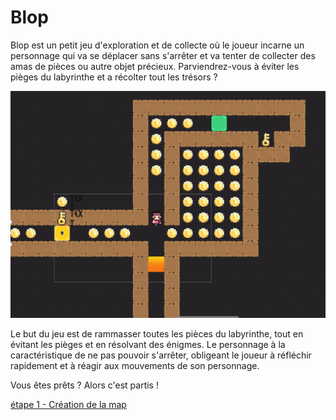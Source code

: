 # Blop

Blop est un petit jeu d'exploration et de collecte où le joueur incarne un personnage qui va se déplacer sans s'arrêter et va tenter de collecter des amas de pièces ou autre objet précieux. 
Parviendrez-vous à éviter les pièges du labyrinthe et a récolter tout les trésors ? 

![Texte alternatif](https://github.com/g404-code-gaming/Blop/blob/main/Image/Jeu_image_globale.JPG)

Le but du jeu est de rammasser toutes les pièces du labyrinthe, tout en évitant les pièges et en résolvant des énigmes. Le personnage à la caractéristique de ne pas pouvoir s'arrêter, obligeant le joueur à réfléchir rapidement et à réagir aux mouvements de son personnage. 

Vous êtes prêts ? Alors c'est partis ! 

[étape 1 - Création de la map](https://github.com/g404-code-gaming/Blop/blob/main/1%20-%20Cr%C3%A9ation%20de%20la%20map)
